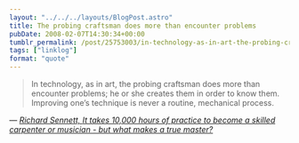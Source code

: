 ```yaml
---
layout: "../../../layouts/BlogPost.astro"
title: The probing craftsman does more than encounter problems
pubDate: 2008-02-07T14:30:34+00:00
tumblr_permalink: /post/25753003/in-technology-as-in-art-the-probing-craftsman
tags: ["linklog"]
format: "quote"
---
```


> In technology, as in art, the probing craftsman does more than encounter problems; he or she creates them in order to know them. Improving one&rsquo;s technique is never a routine, mechanical process.

— <cite>[Richard Sennett, _It takes 10,000 hours of practice to become a skilled carpenter or musician - but what makes a true master?_](https://www.theguardian.com/books/2008/feb/02/featuresreviews.guardianreview14)</cite>
